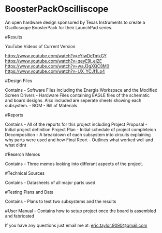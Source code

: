 # BoosterPackOscilliscope
An open hardware design sponsored by Texas Instruments to create a Oscilloscope BoosterPack for their LaunchPad series.

#Results

YouTube Videos of Current Version

https://www.youtube.com/watch?v=cYiwDeTmkGY
https://www.youtube.com/watch?v=qeyE9i_el2E
https://www.youtube.com/watch?v=waJ3gXQC8M0
https://www.youtube.com/watch?v=UX_YCJf1Lo4

#Design Files

Contains 
	- Software Files including the Energia Workspace and the Modified Screen Drivers
	- Hardware Files containing EAGLE files of the schematic and board designs. Also included are seperate sheets showing each subsystem.
	- BOM - Bill of Materials

#Reports

Contains
	- All of the reports for this project including
		Project Proposal - Initial project definition 
		Project Plan 	 - Initial schedule of project completeion 
		Decomposition 	 - A breakdown of each subsystem into circuits explaining why parts were used and how
		Final Reort	 - Outlines what worked well and what didnt

#Reserch Memos

Contains
	- Three memos looking into differant aspects of the project.

#Technical Sources

Contains
	- Datasheets of all major parts used

#Testing Plans and Data

Contains
	- Plans to test two subsystems and the results

#User Manual 
	- Contains how to setup project once the board is assembled and fabricated 

If you have any questions just email me at: eric.taylor.9090@gmail.com
		